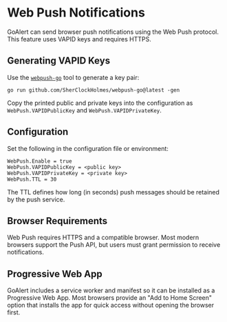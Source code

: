 # Web Push Notifications

GoAlert can send browser push notifications using the Web Push protocol. This feature uses VAPID keys and requires HTTPS.

## Generating VAPID Keys

Use the [`webpush-go`](https://github.com/SherClockHolmes/webpush-go) tool to generate a key pair:

```
go run github.com/SherClockHolmes/webpush-go@latest -gen
```

Copy the printed public and private keys into the configuration as `WebPush.VAPIDPublicKey` and `WebPush.VAPIDPrivateKey`.

## Configuration

Set the following in the configuration file or environment:

```
WebPush.Enable = true
WebPush.VAPIDPublicKey = <public key>
WebPush.VAPIDPrivateKey = <private key>
WebPush.TTL = 30
```

The TTL defines how long (in seconds) push messages should be retained by the push service.

## Browser Requirements

Web Push requires HTTPS and a compatible browser. Most modern browsers support the Push API, but users must grant permission to receive notifications.

## Progressive Web App

GoAlert includes a service worker and manifest so it can be installed as a Progressive Web App. Most browsers provide an "Add to Home Screen" option that installs the app for quick access without opening the browser first.
